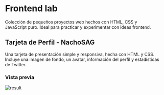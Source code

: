 # Frontend lab

Colección de pequeños proyectos web hechos con HTML, CSS y JavaScript puro. Ideal para practicar y experimentar con ideas frontend.

## Tarjeta de Perfil - NachoSAG

Una tarjeta de presentación simple y responsiva, hecha con HTML y CSS. Incluye una imagen de fondo, un avatar, información del perfil y estadísticas de Twitter.

### Vista previa

![result](https://github.com/user-attachments/assets/54fbfb35-85dc-4554-b851-42422139a306)
